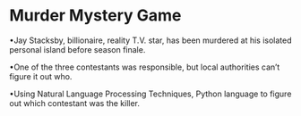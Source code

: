 # Murder Mystery Game

•Jay Stacksby, billionaire, reality T.V. star, has been murdered at his isolated personal island before season finale.

•One of the three contestants was responsible, but local authorities can’t figure it out who.

•Using Natural Language Processing Techniques, Python language to figure out which contestant was the killer.
